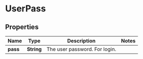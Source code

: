 
# UserPass

## Properties
Name | Type | Description | Notes
------------ | ------------- | ------------- | -------------
**pass** | **String** | The user password. For login. | 



